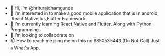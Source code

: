 - 👋 Hi, I’m @hriturajdhamgunde
- 👀 I’m interested in to make a good mobile application that is in android ,React Native,Ios,Flutter Framework.
- 🌱 I’m currently learning React Native and Flutter. Along with Python Programming.
- 💞️ I’m looking to collaborate on 
- 📫 How to reach me ping me on this no.9850535443 (Do Not Call) Just a What's App.

<!---
hriturajdhamgunde/hriturajdhamgunde is a ✨ special ✨ repository because its `README.md` (this file) appears on your GitHub profile.
You can click the Preview link to take a look at your changes.
--->
